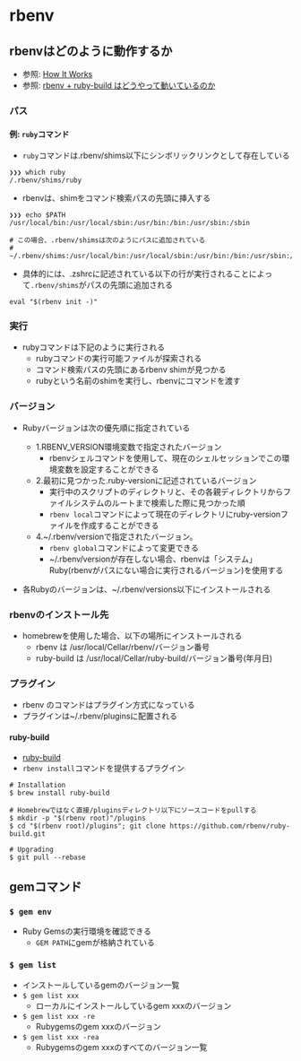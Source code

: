 # rbenv
## rbenvはどのように動作するか
- 参照: [How It Works](https://github.com/rbenv/rbenv/blob/master/README.md#how-it-works)
- 参照: [rbenv + ruby-build はどうやって動いているのか](https://takatoshiono.hatenablog.com/entry/2015/01/09/012040)

### パス
#### 例: `ruby`コマンド
- `ruby`コマンドは.rbenv/shims以下にシンボリックリンクとして存在している
```
❯❯❯ which ruby
/.rbenv/shims/ruby
```

- rbenvは、shimをコマンド検索パスの先頭に挿入する
```
❯❯❯ echo $PATH
/usr/local/bin:/usr/local/sbin:/usr/bin:/bin:/usr/sbin:/sbin

# この場合、.rbenv/shimsは次のようにパスに追加されている
# ~/.rbenv/shims:/usr/local/bin:/usr/local/sbin:/usr/bin:/bin:/usr/sbin:/sbin
```

- 具体的には、.zshrcに記述されている以下の行が実行されることによって`.rbenv/shims`がパスの先頭に追加される
```
eval "$(rbenv init -)"
```

### 実行
- rubyコマンドは下記のように実行される
  - rubyコマンドの実行可能ファイルが探索される
  - コマンド検索パスの先頭にあるrbenv shimが見つかる
  - rubyという名前のshimを実行し、rbenvにコマンドを渡す

### バージョン
- Rubyバージョンは次の優先順に指定されている
  - 1.RBENV_VERSION環境変数で指定されたバージョン
    - rbenvシェルコマンドを使用して、現在のシェルセッションでこの環境変数を設定することができる
  - 2.最初に見つかった.ruby-versionに記述されているバージョン
    - 実行中のスクリプトのディレクトリと、その各親ディレクトリからファイルシステムのルートまで検索した際に見つかった順
    - `rbenv local`コマンドによって現在のディレクトリにruby-versionファイルを作成することができる
  - 4.~/.rbenv/versionで指定されたバージョン。
    - `rbenv global`コマンドによって変更できる
    - ~/.rbenv/versionが存在しない場合、rbenvは「システム」Ruby(rbenvがパスにない場合に実行されるバージョン)を使用する

- 各Rubyのバージョンは、~/.rbenv/versions以下にインストールされる

### rbenvのインストール先
- homebrewを使用した場合、以下の場所にインストールされる
  - rbenv は /usr/local/Cellar/rbenv/バージョン番号
  - ruby-build は /usr/local/Cellar/ruby-build/バージョン番号(年月日)

### プラグイン
- rbenv のコマンドはプラグイン方式になっている
- プラグインは~/.rbenv/pluginsに配置される

#### ruby-build
- [ruby-build](http://ruby.studio-kingdom.com/rbenv/ruby_build/)
- `rbenv install`コマンドを提供するプラグイン
```
# Installation
$ brew install ruby-build

# Homebrewではなく直接/pluginsディレクトリ以下にソースコードをpullする
$ mkdir -p "$(rbenv root)"/plugins
$ cd "$(rbenv root)/plugins"; git clone https://github.com/rbenv/ruby-build.git

# Upgrading
$ git pull --rebase
```

## gemコマンド
### `$ gem env`
- Ruby Gemsの実行環境を確認できる
  - `GEM PATH`にgemが格納されている

### `$ gem list`
- インストールしているgemのバージョン一覧
- `$ gem list xxx`
  - ローカルにインストールしているgem xxxのバージョン
- `$ gem list xxx -re`
  - Rubygemsのgem xxxのバージョン
- `$ gem list xxx -rea`
  - Rubygemsのgem xxxのすべてのバージョン一覧
